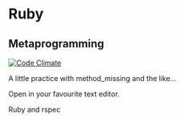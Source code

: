 Ruby
====
Metaprogramming
---------------
[![Code Climate](https://codeclimate.com/github/danjocutler/metaprogramming/badges/gpa.svg)](https://codeclimate.com/github/danjocutler/metaprogramming)

A little practice with method_missing and the like...

Open in your favourite text editor.

Ruby and rspec